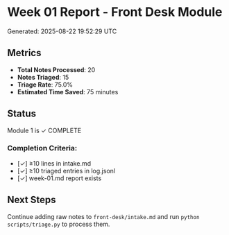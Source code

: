 # Week 01 Report - Front Desk Module

Generated: 2025-08-22 19:52:29 UTC

## Metrics

- **Total Notes Processed**: 20
- **Notes Triaged**: 15
- **Triage Rate**: 75.0%
- **Estimated Time Saved**: 75 minutes

## Status

Module 1 is ✓ COMPLETE

### Completion Criteria:
- [✓] ≥10 lines in intake.md
- [✓] ≥10 triaged entries in log.jsonl
- [✓] week-01.md report exists

## Next Steps

Continue adding raw notes to `front-desk/intake.md` and run `python scripts/triage.py` to process them.
